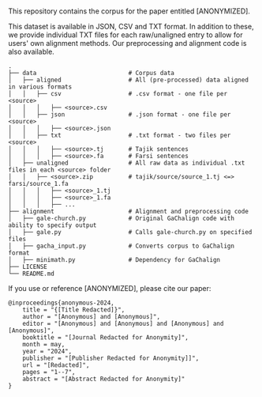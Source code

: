 #
This repository contains the corpus for the paper entitled [ANONYMIZED]. 

This dataset is available in JSON, CSV and TXT format. In addition to these, we provide  individual TXT files for each raw/unaligned entry to allow for users' own alignment methods. Our preprocessing and alignment code is also available.


```
.
├── data                          # Corpus data
│   ├── aligned                   # All (pre-processed) data aligned in various formats
│   │   ├── csv                   # .csv format - one file per <source>
│   │   │   ├── <source>.csv
│   │   ├── json                  # .json format - one file per <source>
│   │   │   ├── <source>.json
│   │   ├── txt                   # .txt format - two files per <source>
│   │   │   ├── <source>.tj       # Tajik sentences
│   │   │   ├── <source>.fa       # Farsi sentences
│   ├── unaligned                 # All raw data as individual .txt files in each <source> folder
│   │   ├── <source>.zip          # tajik/source/source_1.tj <=> farsi/source_1.fa
│   │   │   ├── <source>_1.tj    
│   │   │   ├── <source>_1.fa
│   │   │   ├── ...
├── alignment                     # Alignment and preprocessing code                  
│   ├── gale-church.py            # Original GaChalign code with ability to specify output
│   ├── gale.py                   # Calls gale-church.py on specified files
│   ├── gacha_input.py            # Converts corpus to GaChalign format
│   ├── minimath.py               # Dependency for GaChalign                
├── LICENSE
└── README.md
```

If you use or reference [ANONYMIZED], please cite our paper:

```
@inproceedings{anonymous-2024,
    title = "{[Title Redacted]}",
    author = "[Anonymous] and [Anonymous]",
    editor = "[Anonymous] and [Anonymous] and [Anonymous] and [Anonymous]",
    booktitle = "[Journal Redacted for Anonymity]",
    month = may,
    year = "2024",
    publisher = "[Publisher Redacted for Anonymity]]",
    url = "[Redacted]",
    pages = "1--7",
    abstract = "[Abstract Redacted for Anonymity]"
}
```

